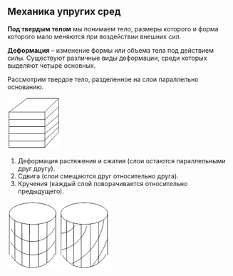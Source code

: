## __Механика упругих сред__ ##

__Под твердым телом__ мы понимаем тело, размеры которого и форма которого мало меняются при воздействии внешних сил.

 __Деформация__ – изменение формы или объема тела под действием силы. Существуют различные виды деформации, среди которых выделяют четыре основных.

 Рассмотрим твердое тело, разделенное на слои параллельно основанию.

![](https://github.com/Milanistov/DZhome/blob/main/crik/z.webp)

1. Деформация растяжения и сжатия (слои остаются параллельными друг другу).
2. Сдвига (слои смещаются друг относительно друга).
3. Кручения (каждый слой поворачивается относительно предыдущего).

![](https://github.com/Milanistov/DZhome/blob/main/crik/z%20(1).webp)
![](https://github.com/Milanistov/DZhome/blob/main/crik/z%20(2).webp)




